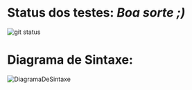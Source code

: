 # Status dos testes: *Boa sorte ;)*

![git status](http://3.129.230.99/svg/GuilhermeRameh/LogCompCompilador/)


# Diagrama de Sintaxe:

![DiagramaDeSintaxe](https://user-images.githubusercontent.com/62567654/218558157-b5e3a5b4-dd18-4a74-b6d2-d3132020add7.png)
